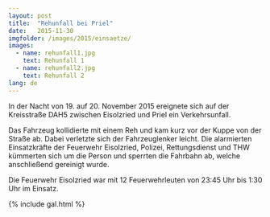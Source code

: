 ```yaml
---
layout: post
title:  "Rehunfall bei Priel"
date:   2015-11-30
imgfolder: /images/2015/einsaetze/
images:
  - name: rehunfall1.jpg
    text: Rehunfall 1
  - name: rehunfall2.jpg
    text: Rehunfall 2
lang: de
---
```


In der Nacht von 19. auf 20. November 2015 ereignete sich auf der Kreisstraße DAH5 zwischen Eisolzried und Priel ein Verkehrsunfall.

Das Fahrzeug kollidierte mit einem Reh und kam kurz vor der Kuppe von der Straße ab. Dabei verletzte sich der Fahrzeuglenker leicht. Die alarmierten Einsatzkräfte der Feuerwehr Eisolzried, Polizei, Rettungsdienst und THW kümmerten sich um die Person und sperrten die Fahrbahn ab, welche anschließend gereinigt wurde.

Die Feuerwehr Eisolzried war mit 12 Feuerwehrleuten von 23:45 Uhr bis 1:30 Uhr im Einsatz.

{% include gal.html %}

